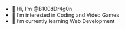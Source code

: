 - 👋 Hi, I’m @B100dDr4g0n
- 👀 I’m interested in Coding and Video Games
- 🌱 I’m currently learning Web Development

<!---
B100dDr4g0n/B100dDr4g0n is a ✨ special ✨ repository because its `README.md` (this file) appears on your GitHub profile.
You can click the Preview link to take a look at your changes.
--->
